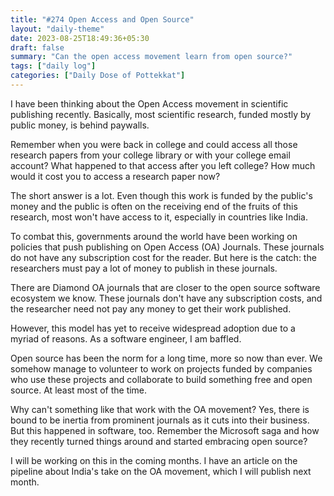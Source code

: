 ```yaml
---
title: "#274 Open Access and Open Source"
layout: "daily-theme"
date: 2023-08-25T18:49:36+05:30
draft: false
summary: "Can the open access movement learn from open source?"
tags: ["daily log"]
categories: ["Daily Dose of Pottekkat"]
---
```


I have been thinking about the Open Access movement in scientific publishing recently. Basically, most scientific research, funded mostly by public money, is behind paywalls.

Remember when you were back in college and could access all those research papers from your college library or with your college email account? What happened to that access after you left college? How much would it cost you to access a research paper now?

The short answer is a lot. Even though this work is funded by the public's money and the public is often on the receiving end of the fruits of this research, most won't have access to it, especially in countries like India.

To combat this, governments around the world have been working on policies that push publishing on Open Access (OA) Journals. These journals do not have any subscription cost for the reader. But here is the catch: the researchers must pay a lot of money to publish in these journals.

There are Diamond OA journals that are closer to the open source software ecosystem we know. These journals don't have any subscription costs, and the researcher need not pay any money to get their work published.

However, this model has yet to receive widespread adoption due to a myriad of reasons. As a software engineer, I am baffled.

Open source has been the norm for a long time, more so now than ever. We somehow manage to volunteer to work on projects funded by companies who use these projects and collaborate to build something free and open source. At least most of the time.

Why can't something like that work with the OA movement? Yes, there is bound to be inertia from prominent journals as it cuts into their business. But this happened in software, too. Remember the Microsoft saga and how they recently turned things around and started embracing open source?

I will be working on this in the coming months. I have an article on the pipeline about India's take on the OA movement, which I will publish next month.
